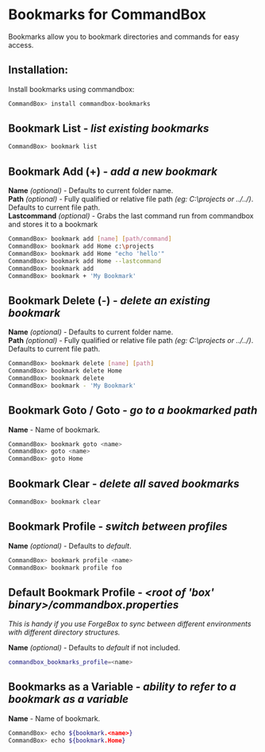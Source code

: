 # Bookmarks for CommandBox

Bookmarks allow you to bookmark directories and commands for easy access.

## Installation:

Install bookmarks using commandbox:

```bash
CommandBox> install commandbox-bookmarks
```

## Bookmark List - *list existing bookmarks*

```bash
CommandBox> bookmark list
```

## Bookmark Add (+) - *add a new bookmark*
**Name** *(optional)* - Defaults to current folder name.  
**Path** *(optional)* - Fully qualified or relative file path *(eg: C:\projects or ../../)*. Defaults to current file path.  
**Lastcommand** *(optional)* - Grabs the last command run from commandbox and stores it to a bookmark 
```bash
CommandBox> bookmark add [name] [path/command]
CommandBox> bookmark add Home c:\projects
CommandBox> bookmark add Home "echo 'hello'"
CommandBox> bookmark add Home --lastcommand
CommandBox> bookmark add
CommandBox> bookmark + 'My Bookmark'
```

## Bookmark Delete (-) - *delete an existing bookmark*
**Name** *(optional)* - Defaults to current folder name.  
**Path** *(optional)* - Fully qualified or relative file path *(eg: C:\projects or ../../)*. Defaults to current file path.  
```bash
CommandBox> bookmark delete [name] [path]
CommandBox> bookmark delete Home
CommandBox> bookmark delete
CommandBox> bookmark - 'My Bookmark'
```

## Bookmark Goto / Goto - *go to a bookmarked path*
**Name** - Name of bookmark.  
```bash
CommandBox> bookmark goto <name>
CommandBox> goto <name>
CommandBox> goto Home
```

## Bookmark Clear - *delete all saved bookmarks*

```bash
CommandBox> bookmark clear
```

## Bookmark Profile - *switch between profiles*
**Name** *(optional)* - Defaults to *default*. 
```bash
CommandBox> bookmark profile <name>
CommandBox> bookmark profile foo
```

## Default Bookmark Profile - *<root of 'box' binary>/commandbox.properties*
*This is handy if you use ForgeBox to sync between different environments with different directory structures.*

**Name** *(optional)* - Defaults to *default* if not included.  
```bash
commandbox_bookmarks_profile=<name>
```

## Bookmarks as a Variable - *ability to refer to a bookmark as a variable*
**Name** - Name of bookmark.
```bash
CommandBox> echo ${bookmark.<name>}
CommandBox> echo ${bookmark.Home}
```
